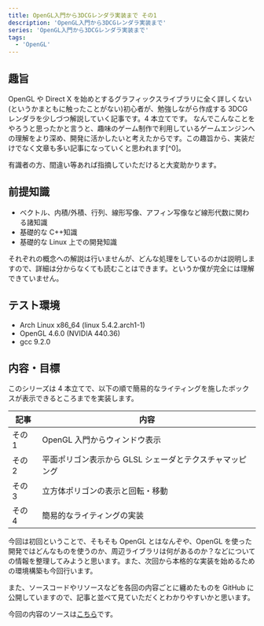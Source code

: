```yaml
---
title: OpenGL入門から3DCGレンダラ実装まで その1
description: 'OpenGL入門から3DCGレンダラ実装まで'
series: 'OpenGL入門から3DCGレンダラ実装まで'
tags:
  - 'OpenGL'
---
```


## 趣旨

OpenGL や Direct X を始めとするグラフィックスライブラリに全く詳しくない(というかまともに触ったことがない)初心者が、勉強しながら作成する 3DCG レンダラを少しづつ解説していく記事です。4 本立てです。
なんでこんなことをやろうと思ったかと言うと、趣味のゲーム制作で利用しているゲームエンジンへの理解をより深め、開発に活かしたいと考えたからです。この趣旨から、実装だけでなく文章も多い記事になっていくと思われます[^0]。

有識者の方、間違い等あれば指摘していただけると大変助かります。

## 前提知識

- ベクトル、内積/外積、行列、線形写像、アフィン写像など線形代数に関わる諸知識
- 基礎的な C++知識
- 基礎的な Linux 上での開発知識

それぞれの概念への解説は行いませんが、どんな処理をしているのかは説明しますので、詳細は分からなくても読むことはできます。というか僕が完全には理解できていません。

## テスト環境

- Arch Linux x86_64 (linux 5.4.2.arch1-1)
- OpenGL 4.6.0 (NVIDIA 440.36)
- gcc 9.2.0

## 内容・目標

このシリーズは 4 本立てで、以下の順で簡易的なライティングを施したボックスが表示できるところまでを実装します。

| 記事   | 内容                                                     |
| ------ | -------------------------------------------------------- |
| その 1 | OpenGL 入門からウィンドウ表示                            |
| その 2 | 平面ポリゴン表示から GLSL シェーダとテクスチャマッピング |
| その 3 | 立方体ポリゴンの表示と回転・移動                         |
| その 4 | 簡易的なライティングの実装                               |

今回は初回ということで、そもそも OpenGL とはなんぞや、OpenGL を使った開発ではどんなものを使うのか、周辺ライブラリは何があるのか？などについての情報を整理してみようと思います。また、次回から本格的な実装を始めるための環境構築も今回行います。

また、ソースコードやリソースなどを各回の内容ごとに纏めたものを GitHub に公開していますので、記事と並べて見ていただくとわかりやすいかと思います。

今回の内容のソースは[こちら](https://github.com/strvworks/advent_gl/tree/master/1)です。
